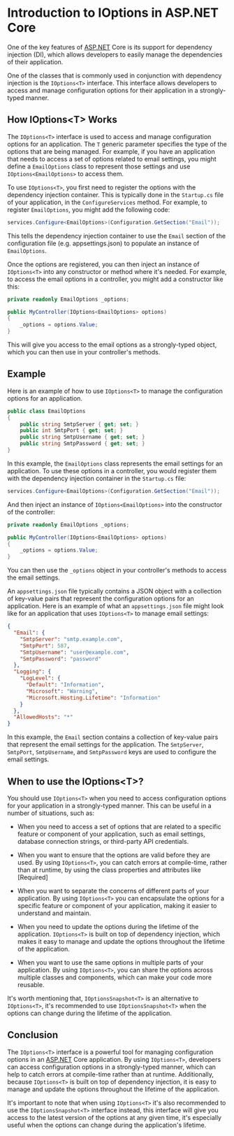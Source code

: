 # Introduction to IOptions<T> in ASP.NET Core

One of the key features of [ASP.NET](http://ASP.NET) Core is its support for dependency injection (DI), which allows developers to easily manage the dependencies of their application.

One of the classes that is commonly used in conjunction with dependency injection is the `IOptions<T>` interface. This interface allows developers to access and manage configuration options for their application in a strongly-typed manner.

## **How IOptions&lt;T&gt; Works**

The `IOptions<T>` interface is used to access and manage configuration options for an application. The `T` generic parameter specifies the type of the options that are being managed. For example, if you have an application that needs to access a set of options related to email settings, you might define a `EmailOptions` class to represent those settings and use `IOptions<EmailOptions>` to access them.

To use `IOptions<T>`, you first need to register the options with the dependency injection container. This is typically done in the `Startup.cs` file of your application, in the `ConfigureServices` method. For example, to register `EmailOptions`, you might add the following code:

```csharp
services.Configure<EmailOptions>(Configuration.GetSection("Email"));
```

This tells the dependency injection container to use the `Email` section of the configuration file (e.g. appsettings.json) to populate an instance of `EmailOptions`.

Once the options are registered, you can then inject an instance of `IOptions<T>` into any constructor or method where it's needed. For example, to access the email options in a controller, you might add a constructor like this:

```csharp
private readonly EmailOptions _options;

public MyController(IOptions<EmailOptions> options)
{
    _options = options.Value;
}
```

This will give you access to the email options as a strongly-typed object, which you can then use in your controller's methods.

## **Example**

Here is an example of how to use `IOptions<T>` to manage the configuration options for an application.

```csharp
public class EmailOptions
{
    public string SmtpServer { get; set; }
    public int SmtpPort { get; set; }
    public string SmtpUsername { get; set; }
    public string SmtpPassword { get; set; }
}
```

In this example, the `EmailOptions` class represents the email settings for an application. To use these options in a controller, you would register them with the dependency injection container in the `Startup.cs` file:

```csharp
services.Configure<EmailOptions>(Configuration.GetSection("Email"));
```

And then inject an instance of `IOptions<EmailOptions>` into the constructor of the controller:

```csharp
private readonly EmailOptions _options;

public MyController(IOptions<EmailOptions> options)
{
    _options = options.Value;
}
```

You can then use the `_options` object in your controller's methods to access the email settings.

An `appsettings.json` file typically contains a JSON object with a collection of key-value pairs that represent the configuration options for an application. Here is an example of what an `appsettings.json` file might look like for an application that uses `IOptions<T>` to manage email settings:

```json
{
  "Email": {
    "SmtpServer": "smtp.example.com",
    "SmtpPort": 587,
    "SmtpUsername": "user@example.com",
    "SmtpPassword": "password"
  },
  "Logging": {
    "LogLevel": {
      "Default": "Information",
      "Microsoft": "Warning",
      "Microsoft.Hosting.Lifetime": "Information"
    }
  },
  "AllowedHosts": "*"
}
```

In this example, the `Email` section contains a collection of key-value pairs that represent the email settings for the application. The `SmtpServer`, `SmtpPort`, `SmtpUsername`, and `SmtpPassword` keys are used to configure the email settings.

## When to use the IOptions&lt;T&gt;?

You should use `IOptions<T>` when you need to access configuration options for your application in a strongly-typed manner. This can be useful in a number of situations, such as:

* When you need to access a set of options that are related to a specific feature or component of your application, such as email settings, database connection strings, or third-party API credentials.
    
* When you want to ensure that the options are valid before they are used. By using `IOptions<T>`, you can catch errors at compile-time, rather than at runtime, by using the class properties and attributes like \[Required\]
    
* When you want to separate the concerns of different parts of your application. By using `IOptions<T>` you can encapsulate the options for a specific feature or component of your application, making it easier to understand and maintain.
    
* When you need to update the options during the lifetime of the application. `IOptions<T>` is built on top of dependency injection, which makes it easy to manage and update the options throughout the lifetime of the application.
    
* When you want to use the same options in multiple parts of your application. By using `IOptions<T>`, you can share the options across multiple classes and components, which can make your code more reusable.
    

It's worth mentioning that, `IOptionsSnapshot<T>` is an alternative to `IOptions<T>`, it's recommended to use `IOptionsSnapshot<T>` when the options can change during the lifetime of the application.

## **Conclusion**

The `IOptions<T>` interface is a powerful tool for managing configuration options in an [ASP.NET](http://ASP.NET) Core application. By using `IOptions<T>`, developers can access configuration options in a strongly-typed manner, which can help to catch errors at compile-time rather than at runtime. Additionally, because `IOptions<T>` is built on top of dependency injection, it is easy to manage and update the options throughout the lifetime of the application.

It's important to note that when using `IOptions<T>` it's also recommended to use the `IOptionsSnapshot<T>` interface instead, this interface will give you access to the latest version of the options at any given time, it's especially useful when the options can change during the application's lifetime.